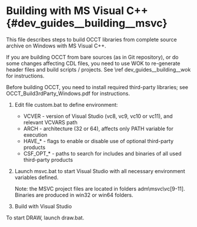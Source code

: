 Building with MS Visual C++ {#dev_guides__building__msvc}
===========================

This file describes steps to build OCCT libraries from complete source
archive on Windows with MS Visual C++. 

If you are building OCCT from bare sources (as in Git repository), or do some 
changes affecting CDL files, you need to use WOK to re-generate header files
and build scripts / projects. See \ref dev_guides__building__wok for instructions.

Before building OCCT, you need to install required third-party libraries; see
OCCT_Build3rdParty_Windows.pdf for instructions.

1. Edit file custom.bat to define environment: 

   - VCVER - version of Visual Studio (vc8, vc9, vc10 or vc11), 
             and relevant VCVARS path
   - ARCH - architecture (32 or 64), affects only PATH variable for execution
   - HAVE_* - flags to enable or disable use of optional third-party products
   - CSF_OPT_* - paths to search for includes and binaries of all used 
                 third-party products

2. Launch msvc.bat to start Visual Studio with all necessary environment 
   variables defined.

   Note: the MSVC project files are located in folders adm\\msvc\\vc[9-11].
   Binaries are produced in win32 or win64 folders.

3. Build with Visual Studio

To start DRAW, launch draw.bat.
